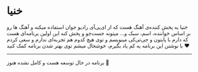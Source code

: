 # خنیا
خنیا یه پخش کننده‌ی آهنگ هست که از ای‌پی‌آی رادیو جوان استفاده میکنه و آهنگ ها رو بر اساس خواننده، اسم، سبک و... میتونه جست‌جو و پخش کنه
این اولین برنامه‌ای هست که دارم با پایتون و جی‌تی‌کی مینویسم و توی هیچ کدوم هم تجربه‌ای ندارم و سعی کردم با نوشتن این برنامه یه کم یاد بگیرم، خوشحال میشم توی بهتر شدن برنامه کمک کنید ❤️

***
برنامه در حال توسعه هست و کامل نشده هنوز 🙏
